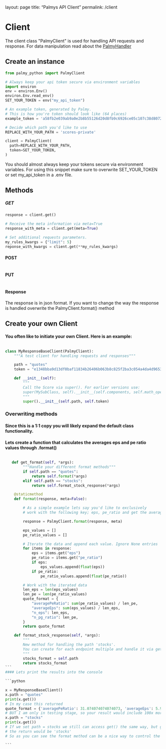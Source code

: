 layout: page
title: “Palmys API Client” 
permalink: /client

# Client
The client class "PalmyClient" is used for handling API requests and response. For data manipulation read about the <a href="https://mikauser001.github.io/palmy-python/handler#PalmyHandler">PalmyHandler</a>

## Create an instance

```python
from palmy_python import PalmyClient

# Always keep your api token secure via environment variables
import environ
env = environ.Env()
environ.Env.read_env()
SET_YOUR_TOKEN = env("my_api_token")

# An example token, generated by Palmy. 
# This is how you're token should look like (64 places)
example_token = 'a58fb2e039ab9a0e2b8b55126d20d8fb9c6926ce05c107c38d8072fe51a69663'

# Decide which path you'd like to use
REPLACE_WITH_YOUR_PATH = 'scores-private' 

client = PalmyClient(
  path=REPLACE_WITH_YOUR_PATH,
  token=SET_YOUR_TOKEN,
)
````
You should almost always keep your tokens secure via environment variables. 
For using this snippet make sure to overwrite SET_YOUR_TOKEN or set my_api_token in a .env file.

## Methods
##### GET
```python
response = client.get()

# Receive the meta information via meta=True
response_with_meta = client.get(meta=True)

# Set additional requests parameters. 
my_rules_kwargs = {"limit": 5}
reponse_with_kwargs = client.get(**my_rules_kwargs)
```
#### POST
```python

```

#### PUT
```python

```

#### Response
The response is in json format. If you want to change the way the response is handled overwrite the PalmyClient.format() method

## Create your own Client
#### You often like to initiate your own Client. Here is an example:

```python

class MyResponseBaseClient(PalmyClient):
    """A test client for handling requests and responses"""

    path = "quotes"
    token = "e1348bba9d13df0baf11834b26406b063b8c825f2ba3c054a4da4d96534a473a"

    def __init__(self):
        """
        Call the Score via super(). For earlier versions use:
        super(MySubClass, self).__init__(self.components, self.math_operators, self.stocks)
        """
        super().__init__(self.path, self.token)
```
### Overwriting methods
#### Since this is a 1:1 copy you will likely expand the default class functionality.
#### Lets create a function that calculates the averages eps and pe ratio values through .format()

````python

   def get_format(self, *args):
        """Handle your different format methods"""
        if self.path == "quotes":
            return self.format(*args)
        elif self.path == "stocks":
            return self.format_stock_response(*args)

    @staticmethod
    def format(response, meta=False):

        # As a simple example lets say you'd like to exclusively
        # work with the following key; eps, pe_ratio and get the average of both

        response = PalmyClient.format(response, meta)

        eps_values = []
        pe_ratio_values = []

        # Iterate the data and append each value. Ignore None entries
        for items in response:
            eps = items.get("eps")
            pe_ratio = items.get("pe_ratio")
            if eps:
                eps_values.append(float(eps))
            if pe_ratio:
                pe_ratio_values.append(float(pe_ratio))

        # Work with the iterated data
        len_eps = len(eps_values)
        len_pe = len(pe_ratio_values)
        quote_format = {
            "averagePeRatio": sum(pe_ratio_values) / len_pe,
            "averageEps": sum(eps_values) / len_eps,
            "n_eps": len_eps,
            "n_pg_ratio": len_pe,
        }
        return quote_format

    def format_stock_response(self, *args):
        """
        New method for handling the path 'stocks'.
        You can create for each endpoint multiple and handle it via get_format
        """
        stocks_format = self.path
        return stocks_format
```
#### Lets print the results into the console

```python

x = MyResponseBaseClient()
x.path = "quotes"
print(x.get())
# In my case this returned
quote_format = {'averagePeRatio': 31.074074074074073, 'averageEps': 5.98196, 'n_eps': 100, 'n_pg_ratio': 54}
# BUT I am only in testing stage, so your result would include 100x more data to query against
x.path = "stocks"
print(x.get())
# If we set path = stocks we still can access get() the same way, but get_format redirects to format_stock_response and
# the return would be 'stocks'
# So as you can see the format method can be a nice way to control the workflow when changing the endpoints of your class

```

